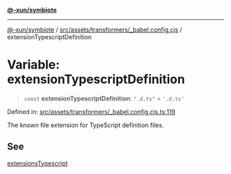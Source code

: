 [**@-xun/symbiote**](../../../../../README.md)

***

[@-xun/symbiote](../../../../../README.md) / [src/assets/transformers/\_babel.config.cjs](../README.md) / extensionTypescriptDefinition

# Variable: extensionTypescriptDefinition

> `const` **extensionTypescriptDefinition**: `".d.ts"` = `'.d.ts'`

Defined in: [src/assets/transformers/\_babel.config.cjs.ts:119](https://github.com/Xunnamius/symbiote/blob/77d17fb695645e232d8cbbf34928a6f01fd29047/src/assets/transformers/_babel.config.cjs.ts#L119)

The known file extension for TypeScript definition files.

## See

[extensionsTypescript](extensionsTypescript.md)
